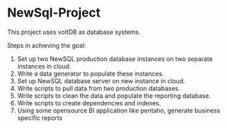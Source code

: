 # NewSql-Project

This project uses voltDB as database systems. 

Steps in achieving the goal: 
1) Set up two NewSQL production database instances on two separate instances in cloud.  
2) Write a data generator to populate these instances. 
3) Set up NewSQL database server on new instance in cloud. 
4) Write scripts to pull data from two production databases.  
5) Write scripts to clean the data and populate the reporting database. 
6) Write scripts to create dependencies and indexes.  
7) Using some open­source BI application like pentaho, generate business specific reports
